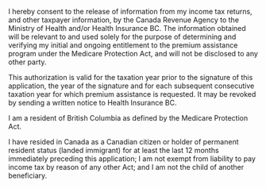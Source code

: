 [//]: # (content of src/app/components/msp/landing/i18/data/en/desc.md)
I hereby consent to the release of information from my income tax returns, and other taxpayer information, by the Canada Revenue Agency to the Ministry of Health and/or Health Insurance BC. The information obtained will be relevant to and used solely for the purpose of determining and verifying my initial and ongoing entitlement to the premium assistance program under the Medicare Protection Act, and will not be disclosed to any other party.
      
This authorization is valid for the taxation year prior to the signature of this application, the year of the signature and for each subsequent consecutive taxation year for which premium assistance is requested. It may be revoked by sending a written notice to Health Insurance BC.
      
I am a resident of British Columbia as defined by the Medicare Protection Act.
      
I have resided in Canada as a Canadian citizen or holder of permanent resident status (landed immigrant) for at least the last 12 months immediately preceding this application; I am not exempt from liability to pay income tax by reason of any other Act; and I am not the child of another beneficiary.